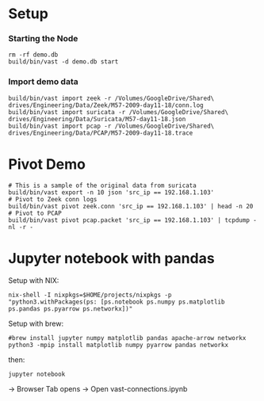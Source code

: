 # Setup

### Starting the Node
```
rm -rf demo.db
build/bin/vast -d demo.db start
```

### Import demo data
```
build/bin/vast import zeek -r /Volumes/GoogleDrive/Shared\ drives/Engineering/Data/Zeek/M57-2009-day11-18/conn.log
build/bin/vast import suricata -r /Volumes/GoogleDrive/Shared\ drives/Engineering/Data/Suricata/M57-day11-18.json
build/bin/vast import pcap -r /Volumes/GoogleDrive/Shared\ drives/Engineering/Data/PCAP/M57-2009-day11-18.trace
```

# Pivot Demo

```
# This is a sample of the original data from suricata
build/bin/vast export -n 10 json 'src_ip == 192.168.1.103'
# Pivot to Zeek conn logs
build/bin/vast pivot zeek.conn 'src_ip == 192.168.1.103' | head -n 20
# Pivot to PCAP
build/bin/vast pivot pcap.packet 'src_ip == 192.168.1.103' | tcpdump -nl -r -
```

# Jupyter notebook with pandas

Setup with NIX:
```
nix-shell -I nixpkgs=$HOME/projects/nixpkgs -p "python3.withPackages(ps: [ps.notebook ps.numpy ps.matplotlib ps.pandas ps.pyarrow ps.networkx])"
```

Setup with brew:
```
#brew install jupyter numpy matplotlib pandas apache-arrow networkx
python3 -mpip install matplotlib numpy pyarrow pandas networkx
```

then:
```
jupyter notebook
```
-> Browser Tab opens -> Open vast-connections.ipynb
